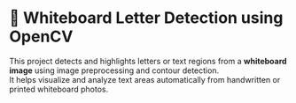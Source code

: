 # 🧠 Whiteboard Letter Detection using OpenCV

This project detects and highlights letters or text regions from a **whiteboard image** using image preprocessing and contour detection.  
It helps visualize and analyze text areas automatically from handwritten or printed whiteboard photos.


